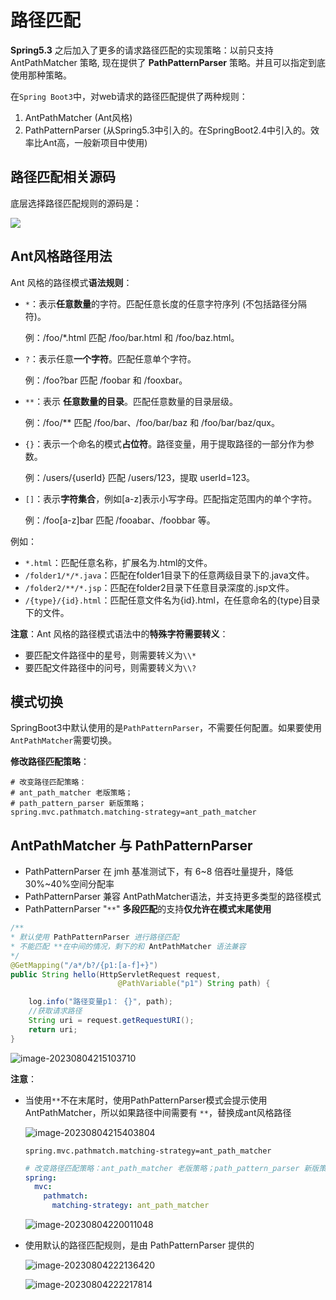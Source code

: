 # 路径匹配

**Spring5.3** 之后加入了更多的请求路径匹配的实现策略：以前只支持 AntPathMatcher 策略, 现在提供了 **PathPatternParser** 策略。并且可以指定到底使用那种策略。

在`Spring Boot3`中，对web请求的路径匹配提供了两种规则：

1. AntPathMatcher (Ant风格)
2. PathPatternParser (从Spring5.3中引入的。在SpringBoot2.4中引入的。效率比Ant高，一般新项目中使用)

## 路径匹配相关源码

底层选择路径匹配规则的源码是：

![](https://fastly.jsdelivr.net/gh/LetengZzz/img@main/tc2/img202411222312359.png)

## Ant风格路径用法

Ant 风格的路径模式**语法规则**：

- `*`：表示**任意数量**的字符。匹配任意长度的任意字符序列 (不包括路径分隔符)。

  例：/foo/*.html 匹配 /foo/bar.html 和 /foo/baz.html。

- `?`：表示任意**一个字符**。匹配任意单个字符。

  例：/foo?bar 匹配 /foobar 和 /fooxbar。

- `**`：表示 **任意数量的目录**。匹配任意数量的目录层级。

  例：/foo/** 匹配 /foo/bar、/foo/bar/baz 和 /foo/bar/baz/qux。

- `{}`：表示一个命名的模式**占位符**。路径变量，用于提取路径的一部分作为参数。

  例：/users/{userId} 匹配 /users/123，提取 userId=123。

- `[]`：表示**字符集合**，例如[a-z]表示小写字母。匹配指定范围内的单个字符。

  例：/foo[a-z]bar 匹配 /fooabar、/foobbar 等。

例如：

- `*.html`：匹配任意名称，扩展名为.html的文件。
- `/folder1/*/*.java`：匹配在folder1目录下的任意两级目录下的.java文件。
- `/folder2/**/*.jsp`：匹配在folder2目录下任意目录深度的.jsp文件。
- `/{type}/{id}.html`：匹配任意文件名为{id}.html，在任意命名的{type}目录下的文件。

**注意**：Ant 风格的路径模式语法中的**特殊字符需要转义**：

- 要匹配文件路径中的星号，则需要转义为`\\*`
- 要匹配文件路径中的问号，则需要转义为`\\?`

## 模式切换

SpringBoot3中默认使用的是`PathPatternParser`，不需要任何配置。如果要使用`AntPathMatcher`需要切换。

**修改路径匹配策略**：

```properties
# 改变路径匹配策略：
# ant_path_matcher 老版策略；
# path_pattern_parser 新版策略；
spring.mvc.pathmatch.matching-strategy=ant_path_matcher
```

## AntPathMatcher 与 PathPatternParser

- PathPatternParser 在 jmh 基准测试下，有 6~8 倍吞吐量提升，降低 30%~40%空间分配率
- PathPatternParser 兼容 AntPathMatcher语法，并支持更多类型的路径模式
- PathPatternParser  "`**`" **多段匹配**的支持**仅允许在模式末尾使用**

```java
/**
* 默认使用 PathPatternParser 进行路径匹配
* 不能匹配 **在中间的情况，剩下的和 AntPathMatcher 语法兼容
*/
@GetMapping("/a*/b?/{p1:[a-f]+}")
public String hello(HttpServletRequest request, 
                        @PathVariable("p1") String path) {

	log.info("路径变量p1： {}", path);
    //获取请求路径
    String uri = request.getRequestURI();
    return uri;
}
```

![image-20230804215103710](https://fastly.jsdelivr.net/gh/LetengZzz/img@main/Two-C/img/Java/202308042151831.png)

**注意**：

- 当使用`**`不在末尾时，使用PathPatternParser模式会提示使用AntPathMatcher，所以如果路径中间需要有 `**`，替换成ant风格路径

  ![image-20230804215403804](https://fastly.jsdelivr.net/gh/LetengZzz/img@main/Two-C/img/Java/202308042154951.png)

  ```properties
  spring.mvc.pathmatch.matching-strategy=ant_path_matcher
  ```

  ```yaml
  # 改变路径匹配策略：ant_path_matcher 老版策略；path_pattern_parser 新版策略
  spring:
    mvc:
      pathmatch:
        matching-strategy: ant_path_matcher
  ```

  ![image-20230804220011048](https://fastly.jsdelivr.net/gh/LetengZzz/img@main/Two-C/img/Java/202308042200968.png)

- 使用默认的路径匹配规则，是由 PathPatternParser  提供的

  ![image-20230804222136420](https://fastly.jsdelivr.net/gh/LetengZzz/img@main/Two-C/img/Java/202308042221159.png)

  ![image-20230804222217814](https://fastly.jsdelivr.net/gh/LetengZzz/img@main/Two-C/img/Java/202308042222032.png)

